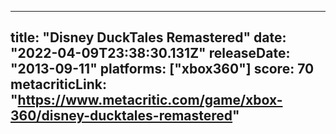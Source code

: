 
---
title: "Disney DuckTales Remastered"
date: "2022-04-09T23:38:30.131Z"
releaseDate: "2013-09-11"
platforms: ["xbox360"]
score: 70
metacriticLink: "https://www.metacritic.com/game/xbox-360/disney-ducktales-remastered"
---
